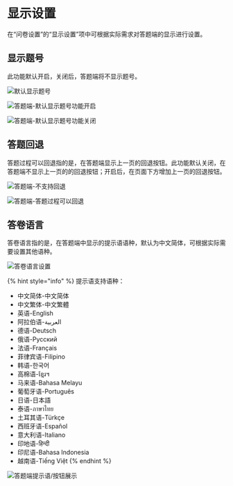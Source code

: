 # 显示设置

在“问卷设置”的“显示设置”项中可根据实际需求对答题端的显示进行设置。

## 显示题号

此功能默认开启，关闭后，答题端将不显示题号。

![&#x9ED8;&#x8BA4;&#x663E;&#x793A;&#x9898;&#x53F7;](../../.gitbook/assets/image%20%28120%29.png)

![&#x7B54;&#x9898;&#x7AEF;-&#x9ED8;&#x8BA4;&#x663E;&#x793A;&#x9898;&#x53F7;&#x529F;&#x80FD;&#x5F00;&#x542F;](../../.gitbook/assets/image%20%28202%29.png)

![&#x7B54;&#x9898;&#x7AEF;-&#x9ED8;&#x8BA4;&#x663E;&#x793A;&#x9898;&#x53F7;&#x529F;&#x80FD;&#x5173;&#x95ED;](../../.gitbook/assets/image%20%28286%29.png)

## 答题回退

答题过程可以回退指的是，在答题端显示上一页的回退按钮。此功能默认关闭，在答题端不显示上一页的的回退按钮；开启后，在页面下方增加上一页的回退按钮。

![&#x7B54;&#x9898;&#x7AEF;-&#x4E0D;&#x652F;&#x6301;&#x56DE;&#x9000;](../../.gitbook/assets/image%20%28348%29.png)

![&#x7B54;&#x9898;&#x7AEF;-&#x7B54;&#x9898;&#x8FC7;&#x7A0B;&#x53EF;&#x4EE5;&#x56DE;&#x9000;](../../.gitbook/assets/image%20%28182%29.png)

## 答卷语言

答卷语言指的是，在答题端中显示的提示语语种，默认为中文简体，可根据实际需要设置其他语种。

![&#x7B54;&#x5377;&#x8BED;&#x8A00;&#x8BBE;&#x7F6E;](../../.gitbook/assets/image%20%2847%29.png)

{% hint style="info" %}
提示语支持语种：

* 中文简体-中文简体 
* 中文繁体-中文繁體 
* 英语-English 
* 阿拉伯语-العربية 
* 德语-Deutsch 
* 俄语-Pусский 
* 法语-Français 
* 菲律宾语-Filipino 
* 韩语-한국어 
* 高棉语-ខ្មែរ។ 
* 马来语-Bahasa Melayu 
* 葡萄牙语-Português 
* 日语-日本語 
* 泰语-ภาษาไทย 
* 土耳其语-Türkçe 
* 西班牙语-Español 
* 意大利语-Italiano 
* 印地语-हिन्दी 
* 印尼语-Bahasa Indonesia 
* 越南语-Tiếng Việt
{% endhint %}

![&#x7B54;&#x9898;&#x7AEF;&#x63D0;&#x793A;&#x8BED;/&#x6309;&#x94AE;&#x5C55;&#x793A;](../../.gitbook/assets/image%20%2875%29.png)

